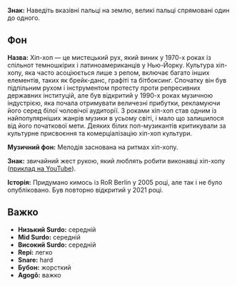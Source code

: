 **Знак:** Наведіть вказівні пальці на землю, великі пальці спрямовані один до
одного.

## Фон

**Назва:** Хіп-хоп — це мистецький рух, який виник у 1970-х роках із спільнот
темношкірих і латиноамериканців у Нью-Йорку. Культура хіп-хопу, яка часто
асоціюється лише з репом, включає багато інших елементів, таких як брейк-данс,
графіті та бітбоксинг. Спочатку він був підпільним рухом і інструментом протесту
проти репресивних державних інституцій, але був відкритий у 1990-х роках
музичною індустрією, яка почала отримувати величезні прибутки, рекламуючи його
серед білої чоловічої аудиторії. З роками хіп-хоп став одним із найпопулярніших
жанрів музики в усьому світі, і мало що залишилося від його початкової мети.
Деяких білих поп-музикантів критикували за культурне присвоєння та
комерціалізацію хіп-хоп культури.

**Музичний фон:** Мелодія заснована на ритмах хіп-хопу.

**Знак:** звичайний жест рукою, який люблять робити виконавці хіп-хопу ([приклад
на YouTube](https://youtu.be/010KyIQjkTk)).

**Історія:** Придумано кимось із RoR Berlin у 2005 році, але так і не було
опубліковано. Був повторно відкритий у 2021 році.

## Важко

* **Низький Surdo:** середній
* **Mid Surdo:** середній
* **Високий Surdo:** середній
* **Repi:** легко
* **Snare:** hard
* **Бубон:** жорсткий
* **Agogô:** важко
